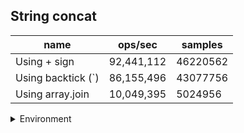 ## String concat

|name|ops/sec|samples|
|-|-|-|
|Using + sign|92,441,112|46220562|
|Using backtick (`)|86,155,496|43077756|
|Using array.join|10,049,395|5024956|


<details>
<summary>Environment</summary>

* __Machine:__ linux x64 | 4 vCPUs | 7.6GB Mem
* __Run:__ Thu Sep 04 2025 19:33:14 GMT+0000 (Coordinated Universal Time)
* __Node:__ `v23.11.0`
</details>

<!--
{"environment":{"platform":"linux","arch":"x64","cpus":4,"totalMemory":7.597843170166016},"benchmarks":[{"name":"Using + sign","samples":46220562,"opsSec":92441112.90706646},{"name":"Using backtick (`)","samples":43077756,"opsSec":86155496.83663256},{"name":"Using array.join","samples":5024956,"opsSec":10049395.099313673}]}-->
